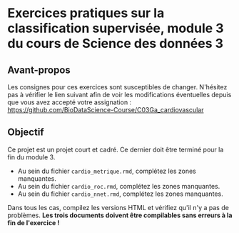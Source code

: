 # Exercices pratiques sur la classification supervisée, module 3 du cours de Science des données 3

## Avant-propos

Les consignes pour ces exercices sont susceptibles de changer. N'hésitez pas à vérifier le lien suivant afin de voir les modifications éventuelles depuis que vous avez accepté votre assignation : <https://github.com/BioDataScience-Course/C03Ga_cardiovascular>

## Objectif

Ce projet est un projet court et cadré. Ce dernier doit être terminé pour la fin du module 3.

- Au sein du fichier `cardio_metrique.rmd`, complétez les zones manquantes. 
- Au sein du fichier `cardio_roc.rmd`, complétez les zones manquantes.
- Au sein du fichier `cardio_nnet.rmd`, complétez les zones manquantes.

Dans tous les cas, compilez les versions HTML et vérifiez qu'il n'y a pas de problèmes. **Les trois documents doivent être compilables sans erreurs à la fin de l'exercice !**
